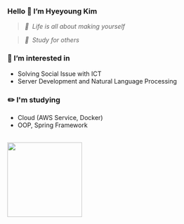 ### Hello 👋 I’m Hyeyoung Kim
> _💎 &nbsp;Life is all about making yourself_  
      
> _💛 &nbsp;Study for others_

### 🌱 I’m interested in 
- Solving Social Issue with ICT
- Server Development and Natural Language Processing

### ✏️ I'm studying
  - Cloud (AWS Service, Docker)
  - OOP, Spring Framework
  

<br>
<img height="170em" src="https://github-readme-stats-eight-theta.vercel.app/api?username=hyeyoungs&show_icons=true&theme=buefy&count_private=true"/>&nbsp;




<!---
0sunzero0/0sunzero0 is a ✨ special ✨ repository because its `README.md` (this file) appears on your GitHub profile.
You can click the Preview link to take a look at your changes.
--->
